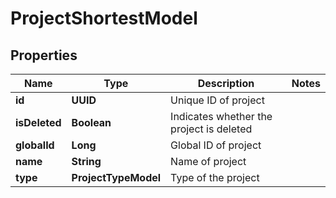 

# ProjectShortestModel


## Properties

| Name | Type | Description | Notes |
|------------ | ------------- | ------------- | -------------|
|**id** | **UUID** | Unique ID of project |  |
|**isDeleted** | **Boolean** | Indicates whether the project is deleted |  |
|**globalId** | **Long** | Global ID of project |  |
|**name** | **String** | Name of project |  |
|**type** | **ProjectTypeModel** | Type of the project |  |



